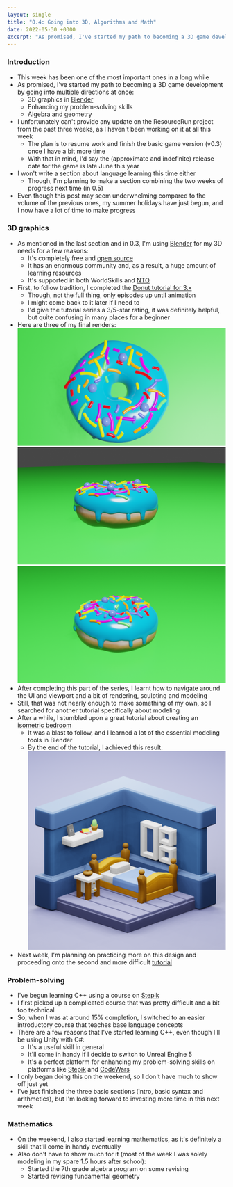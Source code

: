 ```yaml
---
layout: single
title: "0.4: Going into 3D, Algorithms and Math"
date: 2022-05-30 +0300
excerpt: "As promised, I've started my path to becoming a 3D game development by going into multiple directions at once..."
---
```


### Introduction

- This week has been one of the most important ones in a long while
- As promised, I've started my path to becoming a 3D game development by going into multiple directions at once:
  - 3D graphics in [Blender](https://blender.org)
  - Enhancing my problem-solving skills
  - Algebra and geometry
- I unfortunately can't provide any update on the ResourceRun project from the past three weeks, as I haven't been
  working on it at all this week
  - The plan is to resume work and finish the basic game version (v0.3) once I have a bit more time
  - With that in mind, I'd say the (approximate and indefinite) release date for the game is late June this year
- I won't write a section about language learning this time either
  - Though, I'm planning to make a section combining the two weeks of progress next time (in 0.5)
- Even though this post may seem underwhelming compared to the volume of the previous ones, my summer holidays have just
  begun, and I now have a lot of time to make progress

### 3D graphics

- As mentioned in the last section and in 0.3, I'm using [Blender](https://blender.org) for my 3D needs for a few reasons:
  - It's completely free and [open source](https://github.com/blender)
  - It has an enormous community and, as a result, a huge amount of learning resources
  - It's supported in both WorldSkills and [NTO](https://ntcontest.ru)
- First, to follow tradition, I completed the 
  [Donut tutorial for 3.x](https://www.youtube.com/playlist?list=PLjEaoINr3zgFX8ZsChQVQsuDSjEqdWMAD)
  - Though, not the full thing, only episodes up until animation
  - I might come back to it later if I need to
  - I'd give the tutorial series a 3/5-star rating, it was definitely helpful, but quite confusing in many places for a
    beginner
- Here are three of my final renders:
![Top view of the donut](/cdn/20220529/DonutTopView.png)
![Side view of the donut](/cdn/20220529/DonutSideView.png)
![Normal view of the donut](/cdn/20220529/DonutNormalView.png)
- After completing this part of the series, I learnt how to navigate around the UI and viewport
  and a bit of rendering, sculpting and modeling
- Still, that was not nearly enough to make something of my own, so I searched for another tutorial specifically about
  modeling
- After a while, I stumbled upon a great tutorial about creating an
  [isometric bedroom](https://www.youtube.com/watch?v=yCHT23A6aJA)
  - It was a blast to follow, and I learned a lot of the essential modeling tools in Blender
  - By the end of the tutorial, I achieved this result:
![Isometric bedroom](/cdn/20220529/IsometricBedroom.png)
- Next week, I'm planning on practicing more on this design and proceeding onto the second and more difficult
  [tutorial](https://www.youtube.com/watch?v=dEGJeVnWZAA)

### Problem-solving

- I've begun learning C++ using a course on [Stepik](https://stepik.org)
- I first picked up a complicated course that was pretty difficult and a bit too technical
- So, when I was at around 15% completion, I switched to an easier introductory course that teaches base language
  concepts
- There are a few reasons that I've started learning C++, even though I'll be using Unity with C#:
  - It's a useful skill in general
  - It'll come in handy if I decide to switch to Unreal Engine 5
  - It's a perfect platform for enhancing my problem-solving skills on platforms like [Stepik](https://stepik.org)
    and [CodeWars](https://codewars.com)
- I only began doing this on the weekend, so I don't have much to show off just yet
- I've just finished the three basic sections (intro, basic syntax and arithmetics), but I'm looking forward to investing
  more time in this next week

### Mathematics

- On the weekend, I also started learning mathematics, as it's definitely a skill that'll come in handy eventually
- Also don't have to show much for it (most of the week I was solely modeling in my spare 1.5 hours after school):
  - Started the 7th grade algebra program on some revising
  - Started revising fundamental geometry
